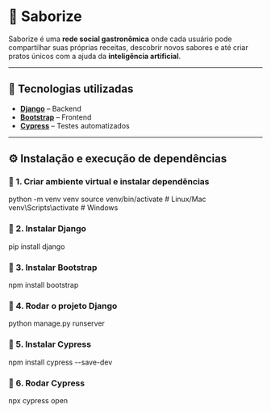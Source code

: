 # 🍴 Saborize

Saborize é uma **rede social gastronômica** onde cada usuário pode compartilhar suas próprias receitas, descobrir novos sabores e até criar pratos únicos com a ajuda da **inteligência artificial**.

---

## 🚀 Tecnologias utilizadas
- **[Django](https://www.djangoproject.com/)** – Backend
- **[Bootstrap](https://getbootstrap.com/)** – Frontend
- **[Cypress](https://www.cypress.io/)** – Testes automatizados

---

## ⚙️ Instalação e execução de dependências

### 🔹 1. Criar ambiente virtual e instalar dependências
python -m venv venv
source venv/bin/activate  # Linux/Mac
venv\Scripts\activate     # Windows

### 🔹 2. Instalar Django
pip install django

### 🔹 3. Instalar Bootstrap
npm install bootstrap

### 🔹 4. Rodar o projeto Django
python manage.py runserver

### 🔹 5. Instalar Cypress
npm install cypress --save-dev

### 🔹 6. Rodar Cypress
npx cypress open
